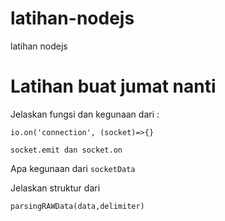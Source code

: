 # latihan-nodejs
latihan nodejs

# Latihan buat jumat nanti
Jelaskan fungsi dan kegunaan dari : 

`io.on('connection', (socket)=>{}`

`socket.emit dan socket.on`

Apa kegunaan dari `socketData`

Jelaskan struktur dari 

`parsingRAWData(data,delimiter)`
